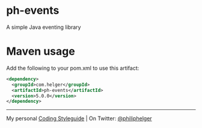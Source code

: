# ph-events
A simple Java eventing library

# Maven usage
Add the following to your pom.xml to use this artifact:
```xml
<dependency>
  <groupId>com.helger</groupId>
  <artifactId>ph-events</artifactId>
  <version>5.0.0</version>
</dependency>
```

---

My personal [Coding Styleguide](https://github.com/phax/meta/blob/master/CodeingStyleguide.md) |
On Twitter: <a href="https://twitter.com/philiphelger">@philiphelger</a>
